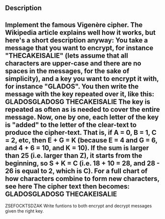 ## Description
Implement the famous Vigenère cipher. The Wikipedia article explains well how it works, but here's a short description anyway:
You take a message that you want to encrypt, for instance "THECAKEISALIE" (lets assume that all characters are upper-case and there are no spaces in the messages, for the sake of simplicity), and a key you want to encrypt it with, for instance "GLADOS". You then write the message with the key repeated over it, like this:
GLADOSGLADOSG
THECAKEISALIE
The key is repeated as often as is needed to cover the entire message.
Now, one by one, each letter of the key is "added" to the letter of the clear-text to produce the cipher-text. That is, if A = 0, B = 1, C = 2, etc, then E + G = K (because E = 4 and G = 6, and 4 + 6 = 10, and K = 10). If the sum is larger than 25 (i.e. larger than Z), it starts from the beginning, so S + K = C (i.e. 18 + 10 = 28, and 28 - 26 is equal to 2, which is C).
For a full chart of how characters combine to form new characters, see here
The cipher text then becomes:
GLADOSGLADOSG
THECAKEISALIE
-------------
ZSEFOCKTSDZAK
Write funtions to both encrypt and decrypt messages given the right key.
